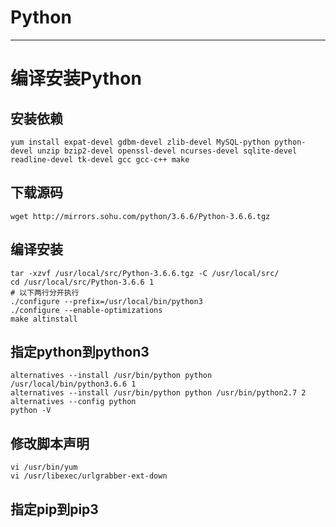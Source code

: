 # Python
---
# 编译安装Python
## 安装依赖
`yum install expat-devel gdbm-devel zlib-devel MySQL-python python-devel unzip bzip2-devel openssl-devel ncurses-devel sqlite-devel readline-devel tk-devel gcc gcc-c++ make`

## 下载源码
`wget http://mirrors.sohu.com/python/3.6.6/Python-3.6.6.tgz`
## 编译安装
```
tar -xzvf /usr/local/src/Python-3.6.6.tgz -C /usr/local/src/
cd /usr/local/src/Python-3.6.6 1
# 以下两行分开执行
./configure --prefix=/usr/local/bin/python3 
./configure --enable-optimizations
make altinstall
```
## 指定python到python3
```
alternatives --install /usr/bin/python python /usr/local/bin/python3.6.6 1
alternatives --install /usr/bin/python python /usr/bin/python2.7 2
alternatives --config python
python -V
```
## 修改脚本声明
```
vi /usr/bin/yum
vi /usr/libexec/urlgrabber-ext-down
```
## 指定pip到pip3
```

```


